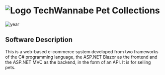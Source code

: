 # ![Logo](src/ShopOnline.Web/wwwroot/favicon.ico) TechWannabe Pet Collections

![year](https://img.shields.io/badge/year-2023-blue)

## Software Description

This is a web-based e-commerce system developed from two frameworks of the C# programming language, the ASP.NET Blazor as the frontend and the ASP.NET MVC as the backend, in the form of an API. It is for selling pets.